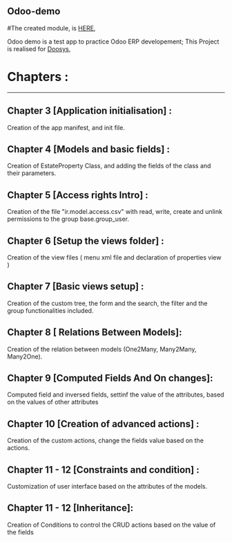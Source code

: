 Odoo-demo
---------

#The created module, is <a href="https://github.com/chfix/odoo-demo/tree/main/addons/technical-training-sandbox/estate">HERE</a>,


Odoo demo is a test app to practice Odoo ERP developement; 
This Project is realised for <a href="https://www.doosys.ma">Doosys</a>,

# Chapters :
----------

## Chapter 3 [Application initialisation] : 
Creation of the app manifest, and init file.

## Chapter 4 [Models and basic fields] : 
Creation of EstateProperty Class, and adding the fields of the class and their parameters.

## Chapter 5 [Access rights Intro] : 
Creation of the file "ir.model.access.csv" with read, write, create and unlink permissions to the group base.group_user.

## Chapter 6 [Setup the views folder] : 
Creation of the view files ( menu xml file and declaration of properties view )

## Chapter 7 [Basic views setup] : 
Creation of the custom tree, the form and the search, the filter and the group functionalities included.

## Chapter 8  [ Relations Between Models]: 
Creation of the relation between models (One2Many, Many2Many, Many2One).

## Chapter 9 [Computed Fields And On changes]: 
Computed field and inversed fields, settinf the value of the attributes, based on the values of other attributes

## Chapter 10 [Creation of advanced actions] : 
Creation of the custom actions, change the fields value based on the actions.

## Chapter 11 - 12 [Constraints and condition] : 
Customization of user interface based on the attributes of the models.

## Chapter 11 - 12 [Inheritance]:
Creation of Conditions to control the CRUD actions based on the value of the fields

